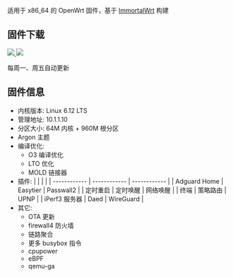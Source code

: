适用于 x86_64 的 OpenWrt 固件，基于 [ImmortalWrt](https://github.com/immortalwrt/immortalwrt) 构建

## 固件下载
<a href="https://github.com/Lyxot/OpenWrt-CI/releases"><img src="https://img.shields.io/github/release/Lyxot/OpenWrt-CI"/>  <img src="https://img.shields.io/github/downloads/Lyxot/OpenWrt-CI/total"/></a>

每周一、周五自动更新

## 固件信息
- 内核版本: Linux 6.12 LTS
- 管理地址: 10.1.1.10
- 分区大小: 64M 内核 + 960M 根分区
- Argon 主题
- 编译优化:
  - O3 编译优化
  - LTO 优化
  - MOLD 链接器
- 插件:
  | | | |
  | ------------ | ------------ | ------------ |
  | Adguard Home | Easytier | Passwall2 |
  | 定时重启 | 定时唤醒 | 网络唤醒 |
  | 终端 | 策略路由 | UPNP |
  | iPerf3 服务器 | Daed | WireGuard |
- 其它:
  - OTA 更新
  - firewall4 防火墙
  - 链路聚合
  - 更多 busybox 指令
  - cpupower
  - eBPF
  - qemu-ga